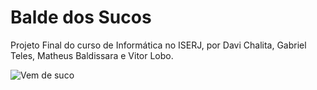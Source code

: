 # Balde dos Sucos
Projeto Final do curso de Informática no ISERJ, por Davi Chalita, Gabriel Teles, Matheus Baldissara e Vitor Lobo.

![Vem de suco](https://i.imgur.com/1TNm867.png)
